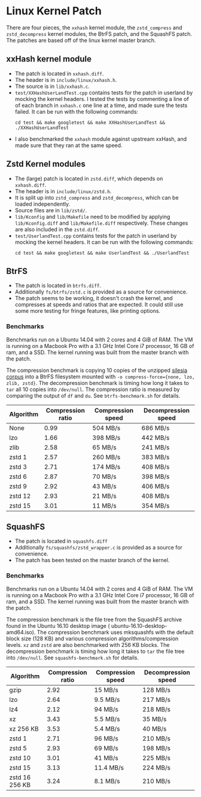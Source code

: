 # Linux Kernel Patch

There are four pieces, the `xxhash` kernel module, the `zstd_compress` and `zstd_decompress` kernel modules, the BtrFS
patch, and the SquashFS patch. The patches are based off of the linux kernel master branch.

## xxHash kernel module

* The patch is located in `xxhash.diff`.
* The header is in `include/linux/xxhash.h`.
* The source is in `lib/xxhash.c`.
* `test/XXHashUserLandTest.cpp` contains tests for the patch in userland by mocking the kernel headers. I tested the
  tests by commenting a line of of each branch in `xxhash.c` one line at a time, and made sure the tests failed. It can
  be run with the following commands:
  ```
  cd test && make googletest && make XXHashUserLandTest && ./XXHashUserLandTest
  ```
* I also benchmarked the `xxhash` module against upstream xxHash, and made sure that they ran at the same speed.

## Zstd Kernel modules

* The (large) patch is located in `zstd.diff`, which depends on `xxhash.diff`.
* The header is in `include/linux/zstd.h`.
* It is split up into `zstd_compress` and `zstd_decompress`, which can be loaded independently.
* Source files are in `lib/zstd/`.
* `lib/Kconfig` and `lib/Makefile` need to be modified by applying `lib/Kconfig.diff` and `lib/Makefile.diff`
  respectively. These changes are also included in the `zstd.diff`.
* `test/UserlandTest.cpp` contains tests for the patch in userland by mocking the kernel headers. It can be run with the
  following commands:
  ```
  cd test && make googletest && make UserlandTest && ./UserlandTest
  ```

## BtrFS

* The patch is located in `btrfs.diff`.
* Additionally `fs/btrfs/zstd.c` is provided as a source for convenience.
* The patch seems to be working, it doesn't crash the kernel, and compresses at speeds and ratios that are expected. It
  could still use some more testing for fringe features, like printing options.

### Benchmarks

Benchmarks run on a Ubuntu 14.04 with 2 cores and 4 GiB of RAM. The VM is running on a Macbook Pro with a 3.1 GHz Intel
Core i7 processor, 16 GB of ram, and a SSD. The kernel running was built from the master branch with the patch.

The compression benchmark is copying 10 copies of the unzipped [silesia corpus](http://mattmahoney.net/dc/silesia.html)
into a BtrFS filesystem mounted with `-o compress-force={none, lzo, zlib, zstd}`. The decompression benchmark is timing
how long it takes to `tar` all 10 copies into `/dev/null`. The compression ratio is measured by comparing the output
of `df` and `du`. See `btrfs-benchmark.sh` for details.

| Algorithm | Compression ratio | Compression speed | Decompression speed |
|-----------|-------------------|-------------------|---------------------|
| None      | 0.99              | 504 MB/s          | 686 MB/s            |
| lzo       | 1.66              | 398 MB/s          | 442 MB/s            |
| zlib      | 2.58              | 65 MB/s           | 241 MB/s            |
| zstd 1    | 2.57              | 260 MB/s          | 383 MB/s            |
| zstd 3    | 2.71              | 174 MB/s          | 408 MB/s            |
| zstd 6    | 2.87              | 70 MB/s           | 398 MB/s            |
| zstd 9    | 2.92              | 43 MB/s           | 406 MB/s            |
| zstd 12   | 2.93              | 21 MB/s           | 408 MB/s            |
| zstd 15   | 3.01              | 11 MB/s           | 354 MB/s            |

## SquashFS

* The patch is located in `squashfs.diff`
* Additionally `fs/squashfs/zstd_wrapper.c` is provided as a source for convenience.
* The patch has been tested on the master branch of the kernel.

### Benchmarks

Benchmarks run on a Ubuntu 14.04 with 2 cores and 4 GiB of RAM. The VM is running on a Macbook Pro with a 3.1 GHz Intel
Core i7 processor, 16 GB of ram, and a SSD. The kernel running was built from the master branch with the patch.

The compression benchmark is the file tree from the SquashFS archive found in the Ubuntu 16.10 desktop image (
ubuntu-16.10-desktop-amd64.iso). The compression benchmark uses mksquashfs with the default block size (128 KB)
and various compression algorithms/compression levels.
`xz` and `zstd` are also benchmarked with 256 KB blocks. The decompression benchmark is timing how long it takes
to `tar` the file tree into `/dev/null`. See `squashfs-benchmark.sh` for details.

| Algorithm      | Compression ratio | Compression speed | Decompression speed |
|----------------|-------------------|-------------------|---------------------|
| gzip           | 2.92              |   15 MB/s         | 128 MB/s            |
| lzo            | 2.64              |  9.5 MB/s         | 217 MB/s            |
| lz4            | 2.12              |   94 MB/s         | 218 MB/s            |
| xz             | 3.43              |  5.5 MB/s         |  35 MB/s            |
| xz 256 KB      | 3.53              |  5.4 MB/s         |  40 MB/s            |
| zstd 1         | 2.71              |   96 MB/s         | 210 MB/s            |
| zstd 5         | 2.93              |   69 MB/s         | 198 MB/s            |
| zstd 10        | 3.01              |   41 MB/s         | 225 MB/s            |
| zstd 15        | 3.13              | 11.4 MB/s         | 224 MB/s            |
| zstd 16 256 KB | 3.24              |  8.1 MB/s         | 210 MB/s            |
